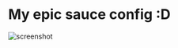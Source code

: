 # My epic sauce config :D
![screenshot](https://github.com/megalinee/dotfiles/assets/20099763/edf8a343-b93f-4dde-a3c8-842142a6bfa1)
